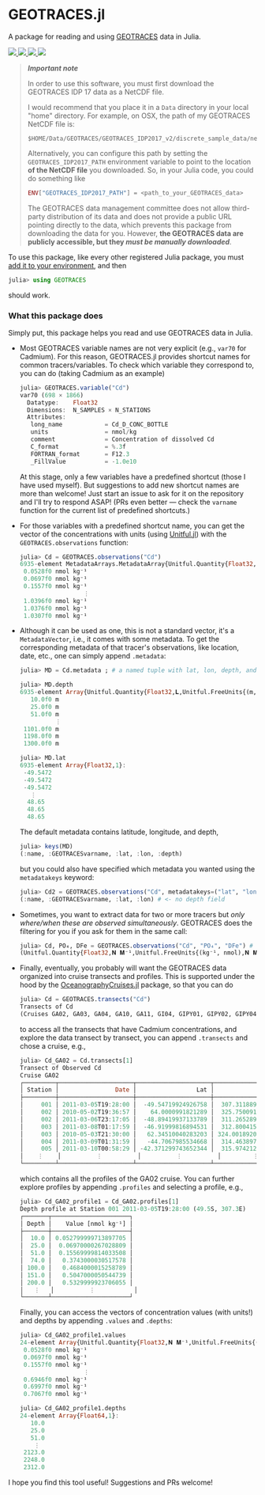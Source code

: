 # GEOTRACES.jl

A package for reading and using [GEOTRACES](https://www.geotraces.org/) data in Julia.

<p>
  <a href="https://github.com/briochemc/GEOTRACES.jl/actions">
    <img src="https://img.shields.io/github/workflow/status/briochemc/GEOTRACES.jl/Mac%20OS%20X?label=OSX&logo=Apple&logoColor=white&style=flat-square">
  </a>
  <a href="https://github.com/briochemc/GEOTRACES.jl/actions">
    <img src="https://img.shields.io/github/workflow/status/briochemc/GEOTRACES.jl/Linux?label=Linux&logo=Linux&logoColor=white&style=flat-square">
  </a>
  <a href="https://github.com/briochemc/GEOTRACES.jl/actions">
    <img src="https://img.shields.io/github/workflow/status/briochemc/GEOTRACES.jl/Windows?label=Windows&logo=Windows&logoColor=white&style=flat-square">
  </a>
  <a href="https://codecov.io/gh/briochemc/GEOTRACES.jl">
    <img src="https://img.shields.io/codecov/c/github/briochemc/GEOTRACES.jl/master?label=Codecov&logo=codecov&logoColor=white&style=flat-square">
  </a>
</p>

> ***Important note***
>
> In order to use this software, you must first download the GEOTRACES IDP 17 data as a NetCDF file.
>
> I would recommend that you place it in a `Data` directory in your local "home" directory.
> For example, on OSX, the path of my GEOTRACES NetCDF file is:
>
> ```
> $HOME/Data/GEOTRACES/GEOTRACES_IDP2017_v2/discrete_sample_data/netcdf/GEOTRACES_IDP2017_v2_Discrete_Sample_Data.nc
> ```
>
> Alternatively, you can configure this path by setting the `GEOTRACES_IDP2017_PATH` environment variable to point to the location **of the NetCDF file** you downloaded.
> So, in your Julia code, you could do something like
>
> ```julia
> ENV["GEOTRACES_IDP2017_PATH"] = <path_to_your_GEOTRACES_data>
> ```
>
> The GEOTRACES data management committee does not allow third-party distribution of its data and does not provide a public URL pointing directly to the data, which prevents this package from downloading the data for you.
> However, **the GEOTRACES data are publicly accessible, but they *must be manually downloaded***.

To use this package, like every other registered Julia package, you must [add it to your environment](https://julialang.github.io/Pkg.jl/v1/managing-packages/#Adding-registered-packages), and then

```julia
julia> using GEOTRACES
```

should work.

### What this package does

Simply put, this package helps you read and use GEOTRACES data in Julia.

- Most GEOTRACES variable names are not very explicit (e.g., `var70` for Cadmium).
    For this reason, GEOTRACES.jl provides shortcut names for common tracers/variables.
    To check which variable they correspond to, you can do (taking Cadmium as an example)

    ```julia
    julia> GEOTRACES.variable("Cd")
    var70 (698 × 1866)
      Datatype:    Float32
      Dimensions:  N_SAMPLES × N_STATIONS
      Attributes:
       long_name            = Cd_D_CONC_BOTTLE
       units                = nmol/kg
       comment              = Concentration of dissolved Cd
       C_format             = %.3f
       FORTRAN_format       = F12.3
       _FillValue           = -1.0e10
    ```
    At this stage, only a few variables have a predefined shortcut (those I have used myself).
    But suggestions to add new shortcut names are more than welcome! Just start an issue to ask for it on the repository and I'll try to respond ASAP!
    (PRs even better — check the `varname` function for the current list of predefined shortcuts.)


- For those variables with a predefined shortcut name, you can get the vector of the concentrations with units (using [Unitful.jl](https://github.com/PainterQubits/Unitful.jl)) with the `GEOTRACES.observations` function:

    ```julia
    julia> Cd = GEOTRACES.observations("Cd")
    6935-element MetadataArrays.MetadataArray{Unitful.Quantity{Float32,𝐍 𝐌⁻¹,Unitful.FreeUnits{(kg⁻¹, nmol),𝐍 𝐌⁻¹,nothing}},1,NamedTuple{(:name, :GEOTRACESvarname, :lat, :lon, :depth),Tuple{String,String,Array{Float32,1},Array{Float32,1},Array{Unitful.Quantity{Float32,𝐋,Unitful.FreeUnits{(m,),𝐋,nothing}},1}}},Array{Unitful.Quantity{Float32,𝐍 𝐌⁻¹,Unitful.FreeUnits{(kg⁻¹, nmol),𝐍 𝐌⁻¹,nothing}},1}}:
     0.0528f0 nmol kg⁻¹
     0.0697f0 nmol kg⁻¹
     0.1557f0 nmol kg⁻¹
                      ⋮
     1.0396f0 nmol kg⁻¹
     1.0376f0 nmol kg⁻¹
     1.0307f0 nmol kg⁻¹
    ```

- Although it can be used as one, this is not a standard vector, it's a `MetadataVector`, i.e., it comes with some metadata. To get the corresponding metadata of that tracer's observations, like location, date, etc., one can simply append `.metadata`:

    ```julia
    julia> MD = Cd.metadata ; # a named tuple with lat, lon, depth, and more...

    julia> MD.depth
    6935-element Array{Unitful.Quantity{Float32,𝐋,Unitful.FreeUnits{(m,),𝐋,nothing}},1}:
       10.0f0 m
       25.0f0 m
       51.0f0 m
              ⋮
     1101.0f0 m
     1198.0f0 m
     1300.0f0 m

    julia> MD.lat
    6935-element Array{Float32,1}:
     -49.5472
     -49.5472
     -49.5472
       ⋮
      48.65
      48.65
      48.65
    ```

    The default metadata contains latitude, longitude, and depth,

    ```julia
    julia> keys(MD)
    (:name, :GEOTRACESvarname, :lat, :lon, :depth)
    ```
    but you could also have specified which metadata you wanted using the `metadatakeys` keyword:

    ```julia
    julia> Cd2 = GEOTRACES.observations("Cd", metadatakeys=("lat", "lon")); keys(Cd2.metadata)
    (:name, :GEOTRACESvarname, :lat, :lon) # <- no depth field
    ```

- Sometimes, you want to extract data for two or more tracers but *only where/when these are observed simultaneously*. GEOTRACES does the filtering for you if you ask for them in the same call:

    ```julia
    julia> Cd, PO₄, DFe = GEOTRACES.observations("Cd", "PO₄", "DFe") # Cd, PO₄, and DFe obs with units
    (Unitful.Quantity{Float32,𝐍 𝐌⁻¹,Unitful.FreeUnits{(kg⁻¹, nmol),𝐍 𝐌⁻¹,nothing}}[0.0528f0 nmol kg⁻¹, 0.0697f0 nmol kg⁻¹, 0.1557f0 nmol kg⁻¹, 0.3743f0 nmol kg⁻¹, 0.4684f0 nmol kg⁻¹, 0.533f0 nmol kg⁻¹, 0.5569f0 nmol kg⁻¹, 0.6011f0 nmol kg⁻¹, 0.6586f0 nmol kg⁻¹, 0.7084f0 nmol kg⁻¹  …  0.7873171f0 nmol kg⁻¹, 0.8044f0 nmol kg⁻¹, 0.7717073f0 nmol kg⁻¹, 0.7809f0 nmol kg⁻¹, 0.74536586f0 nmol kg⁻¹, 0.7665f0 nmol kg⁻¹, 0.7336f0 nmol kg⁻¹, 0.7464f0 nmol kg⁻¹, 0.7295f0 nmol kg⁻¹, 0.7203122f0 nmol kg⁻¹], Unitful.Quantity{Float32,𝐍 𝐌⁻¹,Unitful.FreeUnits{(kg⁻¹, μmol),𝐍 𝐌⁻¹,nothing}}[1.01f0 μmol kg⁻¹, 2.37f0 μmol kg⁻¹, 2.34f0 μmol kg⁻¹, 2.29f0 μmol kg⁻¹, 2.25f0 μmol kg⁻¹, 2.23f0 μmol kg⁻¹, 2.21f0 μmol kg⁻¹, 1.01f0 μmol kg⁻¹, 1.11f0 μmol kg⁻¹, 1.46f0 μmol kg⁻¹  …  2.56f0 μmol kg⁻¹, 2.55f0 μmol kg⁻¹, 2.5f0 μmol kg⁻¹, 2.48f0 μmol kg⁻¹, 2.42f0 μmol kg⁻¹, 2.35f0 μmol kg⁻¹, 2.33f0 μmol kg⁻¹, 2.32f0 μmol kg⁻¹, 2.32f0 μmol kg⁻¹, 2.31f0 μmol kg⁻¹], Unitful.Quantity{Float32,𝐍 𝐌⁻¹,Unitful.FreeUnits{(kg⁻¹, nmol),𝐍 𝐌⁻¹,nothing}}[0.52f0 nmol kg⁻¹, 0.37f0 nmol kg⁻¹, 0.43f0 nmol kg⁻¹, 0.35f0 nmol kg⁻¹, 0.31f0 nmol kg⁻¹, 0.36f0 nmol kg⁻¹, 0.41f0 nmol kg⁻¹, 0.44f0 nmol kg⁻¹, 0.64f0 nmol kg⁻¹, 0.75f0 nmol kg⁻¹  …  0.6087805f0 nmol kg⁻¹, 0.66097564f0 nmol kg⁻¹, 0.6707317f0 nmol kg⁻¹, 0.5721951f0 nmol kg⁻¹, 0.50731707f0 nmol kg⁻¹, 0.4878049f0 nmol kg⁻¹, 0.46341464f0 nmol kg⁻¹, 0.4497561f0 nmol kg⁻¹, 0.44f0 nmol kg⁻¹, 0.48292682f0 nmol kg⁻¹])
    ```

- Finally, eventually, you probably will want the GEOTRACES data organized into cruise transects and profiles. This is supported under the hood by the [OceanographyCruises.jl](https://github.com/briochemc/OceanographyCruises.jl) package, so that you can do

    ```julia
    julia> Cd = GEOTRACES.transects("Cd")
    Transects of Cd
    (Cruises GA02, GA03, GA04, GA10, GA11, GI04, GIPY01, GIPY02, GIPY04, GIPY05, GIPY06, GIPY13, GP02, GP13, GP16, GP18, GPpr01, GPpr02, and GPpr07.)
    ```

    to access all the transects that have Cadmium concentrations, and explore the data transect by transect, you can append `.transects` and chose a cruise, e.g.,

    ```julia
    julia> Cd_GA02 = Cd.transects[1]
    Transect of Observed Cd
    Cruise GA02
    ┌─────────┬─────────────────────┬─────────────────────┬────────────────────┐
    │ Station │                Date │                 Lat │                Lon │
    ├─────────┼─────────────────────┼─────────────────────┼────────────────────┤
    │     001 │ 2011-03-05T19:28:00 │  -49.54719924926758 │  307.3118896484375 │
    │     002 │ 2010-05-02T19:36:57 │    64.0000991821289 │  325.7500915527344 │
    │     002 │ 2011-03-06T23:17:05 │  -48.89419937133789 │  311.2652893066406 │
    │     003 │ 2011-03-08T01:17:59 │  -46.91999816894531 │  312.8004150390625 │
    │     003 │ 2010-05-03T21:30:00 │   62.34510040283203 │ 324.00189208984375 │
    │     004 │ 2011-03-09T01:31:59 │   -44.7067985534668 │  314.4638977050781 │
    │     005 │ 2011-03-10T00:58:29 │ -42.371299743652344 │  315.9742126464844 │
    │    ⋮    │          ⋮          │          ⋮          │         ⋮          │
    └─────────┴─────────────────────┴─────────────────────┴────────────────────┘
    ```

    which contains all the profiles of the GA02 cruise. You can further explore profiles by appending `.profiles` and selecting a profile, e.g.,

    ```julia
    julia> Cd_GA02_profile1 = Cd_GA02.profiles[1]
    Depth profile at Station 001 2011-03-05T19:28:00 (49.5S, 307.3E)
    ┌───────┬──────────────────────┐
    │ Depth │    Value [nmol kg⁻¹] │
    ├───────┼──────────────────────┤
    │  10.0 │ 0.052799999713897705 │
    │  25.0 │  0.06970000267028809 │
    │  51.0 │  0.15569999814033508 │
    │  74.0 │   0.3743000030517578 │
    │ 100.0 │   0.4684000015258789 │
    │ 151.0 │   0.5047000050544739 │
    │ 200.0 │   0.5329999923706055 │
    │   ⋮   │          ⋮           │
    └───────┴──────────────────────┘
    ```

    Finally, you can access the vectors of concentration values (with units!) and depths by appending `.values` and `.depths`:

    ```julia
    julia> Cd_GA02_profile1.values
    24-element Array{Unitful.Quantity{Float32,𝐍 𝐌⁻¹,Unitful.FreeUnits{(kg⁻¹, nmol),𝐍 𝐌⁻¹,nothing}},1}:
     0.0528f0 nmol kg⁻¹
     0.0697f0 nmol kg⁻¹
     0.1557f0 nmol kg⁻¹
                      ⋮
     0.6946f0 nmol kg⁻¹
     0.6997f0 nmol kg⁻¹
     0.7067f0 nmol kg⁻¹

    julia> Cd_GA02_profile1.depths
    24-element Array{Float64,1}:
       10.0
       25.0
       51.0
        ⋮
     2123.0
     2248.0
     2312.0
     ```

I hope you find this tool useful! Suggestions and PRs welcome!
